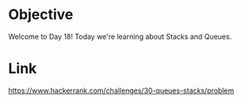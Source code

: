 # Objective
Welcome to Day 18! Today we're learning about Stacks and Queues.

# Link
https://www.hackerrank.com/challenges/30-queues-stacks/problem